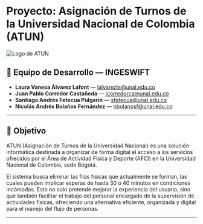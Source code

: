 # Proyecto: Asignación de Turnos de la Universidad Nacional de Colombia (ATUN)

![Logo de ATUN](Documentación/MockUp/LogoATUN.png)

## 👥 Equipo de Desarrollo — INGESWIFT

- **Laura Vanesa Álvarez Lafont** — [lalvarezla@unal.edu.co](mailto:lalvarezla@unal.edu.co)  
- **Juan Pablo Corredor Castañeda** — [jcorredorca@unal.edu.co](mailto:jcorredorca@unal.edu.co)  
- **Santiago Andrés Fetecua Pulgarín** — [sfetecua@unal.edu.co](mailto:sfetecua@unal.edu.co)  
- **Nicolás Andrés Bolaños Fernández** — [nbolanosf@unal.edu.co](mailto:nbolanosf@unal.edu.co)

---

## 🎯 Objetivo
ATUN (Asignación de Turnos de la Universidad Nacional) es una solución 
informática destinada a organizar de forma digital el acceso a los servicios ofrecidos 
por  el  Área de Actividad Física y Deporte (AFID) en la Universidad Nacional de 
Colombia, sede Bogotá. 
 
El sistema busca eliminar las filas físicas que actualmente se forman, las 
cuales  pueden  implicar  esperas  de  hasta  30  o  40  minutos  en  condiciones 
incómodas.  Esto  no  solo  pretende  mejorar  la  experiencia  del  usuario,  sino  que 
también facilitar el trabajo del personal encargado de la supervisión de actividades 
físicas, ofreciendo una alternativa eficiente, organizada y digital para el manejo del 
flujo de personas.

---

